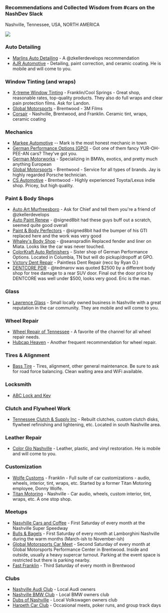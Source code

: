 ### Recommendations and Collected Wisdom from #cars on the NashDev Slack

Nashville, Tennessee, USA, NORTH AMERICA

[![](https://github-images.s3.amazonaws.com/skitch/Nashville%2C_TN_-_Google_Maps-20140324-173707.gif)](https://goo.gl/maps/c9Wc7)

### Auto Detailing

* [Marlins Auto Detailing](https://www.facebook.com/MarlinsAutoDetailing/) - A @zkellerdevelops recommendation
* [AJR Automotive](https://www.ajrautomotive.com) - Detailing, paint correction, and ceramic coating. He is mobile and will come to you. 

### Window Tinting (and wraps)

* [X-treme Window Tinting](http://www.x-tremewindowtint.com/) - Franklin/Cool Springs - Great shop, reasonable rates, top-quality products. They also do full wraps and clear pain protection films. Ask for Landon.
* [Global Motorsports](https://www.globalmotorsportsinc.com/) - Brentwood - 3M Films
* [Corsair](https://www.corsairdetail.com/) - Nashville, Brentwood, and Franklin. Ceramic tint, wraps, ceramic coating

### Mechanics

* [Markee Automotive](http://www.markeeauto.com/) -- Mark is the most honest mechanic in town
* [German Performance Options (GPO)](https://www.gpotuning.com/) - Got one of them fancy YUR-OH-PEE-AN cars? They've got you.
* [German Motorworks](https://www.germanmotorworksnashville.com/) - Specializing in BMWs, exotics, and pretty much anything European
* [Global Motorsports](https://www.globalmotorsportsinc.com/) - Brentwood - Service for all types of brands. Jay is highly regarded Porsche technician. 
* [CS Automotive](https://mycsauto.com/) - Brentwood - Highly experienced Toyota/Lexus indie shop. Pricey, but high quality. 

### Paint & Body Shops

* [Auto Art Murfreesboro](http://www.autoartbodyshop.com/locations/murfreesboro/) - Ask for Chief and tell them you're a friend of @zkellerdevelops
* [Auto Paint Renew](http://www.autocollisionnashville.com) - @signed8bit had these guys buff out a scratch, seemed quite good overall
* [Paint & Body Perfectors](https://www.auto-bodyrepairnashville.com/) - @signed8bit had the bumper of his GTI replaced here and the work was very good
* [Whaley's Body Shop](https://whaleybodyshop.com/) - @seanspradlin Replaced fender and liner on Miata. Looks like the car was never touched.
* [ColorKraft Auto Refinishers](https://www.colorkraftauto.com/) - Sister shop of German Performance Options. Located in Columbia, TN but will do pickup/dropoff at GPO.
* [Victory Dent Repair](https://www.victorydent.com/) - Paintless Dent Repair (recc by Ryan O.)
* [DENTCORE PDR](https://dentcorepdr.com/) - @tedmarov was quoted $2500 by a different body shop for tree damage to a rear SUV door. Final out the door price by DENTCORE was well under $500, looks very good. Eric is the man.

### Glass

* [Lawrence Glass](https://lawrenceglass.com/) - Small locally owned business in Nashville with a great reputation in the car community. They are mobile and will come to you.

### Wheel Repair

* [Wheel Repair of Tennessee](https://musiccityrecon.com/wheel-repair.htm) - A favorite of the channel for all wheel repair needs.
* [Hubcap Heaven](https://www.hubcapheavennashville.com) - Another frequent recommendation for wheel repair.

### Tires & Alignment

* [Bass Tire](https://www.basstire.com/) - Tires, alignment, other general maintenance. Be sure to ask for road force balancing. Clean waiting area and WiFi available.

### Locksmith

* [ABC Lock and Key](https://www.456lock.com/)

### Clutch and Flywheel Work

* [Tennessee Clutch & Supply Inc](http://tennessee-inc.edan.io/) - Rebuilt clutches, custom clutch disks, flywheel refinishing and lightening, etc. Located in south Nashville area.

### Leather Repair

* [Color Glo Nashville](https://www.colorglonashville.com/) - Leather, plastic, and vinyl restoration. He is mobile and will come to you.

### Customization

* [Wolfe Customs](https://www.wolfecustoms.net/) - Franklin - Full suite of car customizations - audio, wheels, interior, tint, wraps, etc. Started by a former Titan Motoring employee, Donny Wolfe. 
* [Titan Motoring](https://titanmotoring.net/) - Nashville - Car audio, wheels, custom interior, tint, wraps, etc. A one stop shop.

### Meetups

* [Nasvhille Cars and Coffee](https://www.instagram.com/nashvillecarsandcoffee/) - First Saturday of every month at the Nashville Super Speedway
* [Bulls & Bagels](https://www.instagram.com/lamborghininashville/) - First Saturday of every month at Lamborghini Nashville during the warm months (March-ish to November-ish)
* [Global Motorsports Car Meet](https://www.instagram.com/carmeet_globalmotorsports/) - Second Saturday of every month at Global Motorsports Performance Center in Brentwood. Inside and outside, usually a heavy supercar turnout. Parking at the event space is restricted but there is parking nearby.
* [Fast Franklin](https://www.instagram.com/fastfranklincarshow/) - Third Saturday of every month in Brentwood

### Clubs

* [Nashville Audi Club](https://nashvilleaudiclub.com/) - Local Audi owners
* [Nashville BMW Club](https://nashvillebmwclub.com/) - Local BMW owners club
* [Dubs of Nashville](https://www.facebook.com/DubsofNashville/) - Local Volkswagen owners club
* [Harpeth Car Club](https://www.harpethcarclub.com/) - Occasional meets, poker runs, and group track days

